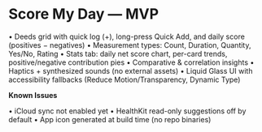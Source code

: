 # Score My Day — MVP

• Deeds grid with quick log (+), long-press Quick Add, and daily score (positives − negatives)
• Measurement types: Count, Duration, Quantity, Yes/No, Rating
• Stats tab: daily net score chart, per-card trends, positive/negative contribution pies
• Comparative & correlation insights
• Haptics + synthesized sounds (no external assets)
• Liquid Glass UI with accessibility fallbacks (Reduce Motion/Transparency, Dynamic Type)

**Known Issues**

• iCloud sync not enabled yet
• HealthKit read-only suggestions off by default
• App icon generated at build time (no repo binaries)

